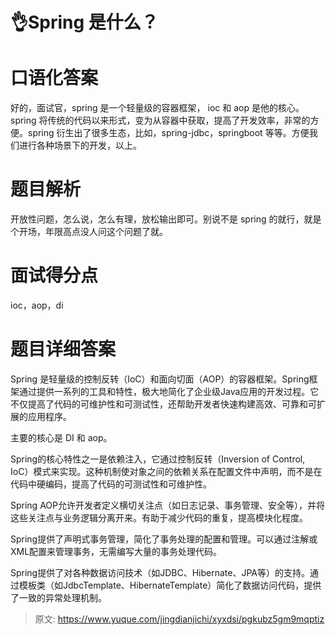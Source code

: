 # 👌Spring 是什么？

# 口语化答案
好的，面试官，spring 是一个轻量级的容器框架， ioc 和 aop 是他的核心。spring 将传统的代码以来形式，变为从容器中获取，提高了开发效率，非常的方便。spring 衍生出了很多生态，比如，spring-jdbc，springboot 等等。方便我们进行各种场景下的开发，以上。

# 题目解析
开放性问题，怎么说，怎么有理，放松输出即可。别说不是 spring 的就行，就是个开场，年限高点没人问这个问题了就。

# 面试得分点
ioc，aop，di

# 题目详细答案
Spring 是轻量级的控制反转（IoC）和面向切面（AOP）的容器框架。Spring框架通过提供一系列的工具和特性，极大地简化了企业级Java应用的开发过程。它不仅提高了代码的可维护性和可测试性，还帮助开发者快速构建高效、可靠和可扩展的应用程序。

主要的核心是 DI 和 aop。

Spring的核心特性之一是依赖注入，它通过控制反转（Inversion of Control, IoC）模式来实现。这种机制使对象之间的依赖关系在配置文件中声明，而不是在代码中硬编码，提高了代码的可测试性和可维护性。

Spring AOP允许开发者定义横切关注点（如日志记录、事务管理、安全等），并将这些关注点与业务逻辑分离开来。有助于减少代码的重复，提高模块化程度。

Spring提供了声明式事务管理，简化了事务处理的配置和管理。可以通过注解或XML配置来管理事务，无需编写大量的事务处理代码。

Spring提供了对各种数据访问技术（如JDBC、Hibernate、JPA等）的支持。通过模板类（如JdbcTemplate、HibernateTemplate）简化了数据访问代码，提供了一致的异常处理机制。



> 原文: <https://www.yuque.com/jingdianjichi/xyxdsi/pgkubz5gm9mqptiz>